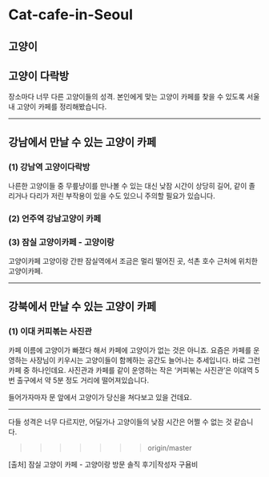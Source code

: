 # Cat-cafe-in-Seoul

## 고양이 
## 고양이 다락방

장소마다 너무 다른 고양이들의 성격. 본인에게 맞는 고양이 카페를 찾을 수 있도록 서울 내 고양이 카페를 정리해봤습니다.
***

## 강남에서 만날 수 있는 고양이 카페

### (1) 강남역 고양이다락방

나른한 고양이들 중 무릎냥이를 만나볼 수 있는
대신 낮잠 시간이 상당히 길어, 같이 졸리거나 다리가 저린 부작용이 있을 수도 있으니 주의할 필요가 있습니다.

### (2) 언주역 강남고양이 카페

### (3) 잠실 고양이카페 - 고양이랑

고양이카페 고양이랑 간판
잠실역에서 조금은 멀리 떨어진 곳,
석촌 호수 근처에 위치한 고양이카페.

***

## 강북에서 만날 수 있는 고양이 카페

### (1) 이대 커피볶는 사진관

카페 이름에 고양이가 빠졌다 해서 카페에 고양이가 없는 것은 아니죠.
요즘은 카페를 운영하는 사장님이 키우시는 고양이들이 함께하는 공간도 늘어나는 추세입니다. 바로 그런 카페 중 하나인데요.
사진관과 카페를 같이 운영하는 작은 ‘커피볶는 사진관’은 이대역 5번 출구에서 약 5분 정도 거리에 떨어져있습니다.

들어가자마자 문 앞에서 고양이가 당신을 쳐다보고 있을 건데요.

***

다들 성격은 너무 다르지만, 어딜가나 고양이들의 낮잠 시간은 어쩔 수 없는 것 같습니다.
>>>>>>> origin/master



[출처] 잠실 고양이 카페 - 고양이랑 방문 솔직 후기|작성자 구욤비


